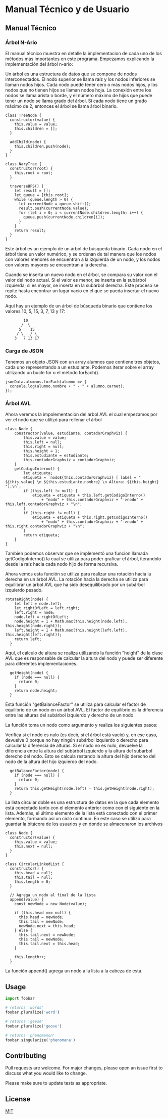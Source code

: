 # Manual Técnico y de Usuario

## Manual Técnico
### Árbol N-Ario
El manual técnico muestra en detalle la implementacion de cada uno de los métodos más importantes en este programa. Empezamos explicando la implementación del árbol n-ario:

Un árbol es una estructura de datos que se compone de nodos interconectados. El nodo superior se llama raíz y los nodos inferiores se llaman nodos hijos. Cada nodo puede tener cero o más nodos hijos, y los nodos que no tienen hijos se llaman nodos hoja. La conexión entre los nodos se llama arista o borde, y el número máximo de hijos que puede tener un nodo se llama grado del árbol. Si cada nodo tiene un grado máximo de 2, entonces el árbol se llama árbol binario.

```
class TreeNode {
  constructor(value) {
    this.value = value;
    this.children = [];
  }

  addChild(node) {
    this.children.push(node);
  }
}

class NaryTree {
  constructor(root) {
    this.root = root;
  }

  traverseBFS() {
    let result = [];
    let queue = [this.root];
    while (queue.length > 0) {
      let currentNode = queue.shift();
      result.push(currentNode.value);
      for (let i = 0; i < currentNode.children.length; i++) {
        queue.push(currentNode.children[i]);
      }
    }
    return result;
  }
}

```
Este árbol es un ejemplo de un árbol de búsqueda binario. Cada nodo en el árbol tiene un valor numérico, y se ordenan de tal manera que los nodos con valores menores se encuentran a la izquierda de un nodo, y los nodos con valores mayores se encuentran a la derecha.

Cuando se inserta un nuevo nodo en el árbol, se compara su valor con el valor del nodo actual. Si el valor es menor, se inserta en la subárbol izquierda; si es mayor, se inserta en la subárbol derecha. Este proceso se repite hasta encontrar un lugar vacío en el que se pueda insertar el nuevo nodo.


Aquí hay un ejemplo de un árbol de búsqueda binario que contiene los valores 10, 5, 15, 3, 7, 13 y 17:

```     
        10
       /  \
      5    15
     / \   / \
    3   7 13 17
```
### Carga de JSON
Tenemos un objeto JSON con un array alumnos que contiene tres objetos, cada uno representando a un estudiante. Podemos iterar sobre el array utilizando un bucle for o el método forEach().

```
jsonData.alumnos.forEach(alumno => {
  console.log(alumno.nombre + " - " + alumno.carnet);
});
```
### Árbol AVL
Ahora veremos la impolementación del árbol AVL el cual empezamos por ver el nodo que se utilizó para rellenar el árbol
```
class Node {
    constructor(value, estudiante, contadorGraphviz) {
        this.value = value;
        this.left = null;
        this.right = null;
        this.height = 1;
        this.estudiante = estudiante;
        this.contadorGraphviz = contadorGraphviz;
    }
    getCodigoInterno() {
        let etiqueta;
        etiqueta = `nodo${this.contadorGraphviz} [ label = " ${this.value} \n ${this.estudiante.nombre} \n Altura: ${this.height} "];\n`;
        if (this.left != null) {
            etiqueta = etiqueta + this.left.getCodigoInterno()
                + "nodo" + this.contadorGraphviz + "->nodo" + this.left.contadorGraphviz + "\n";
        }
        if (this.right != null) {
            etiqueta = etiqueta + this.right.getCodigoInterno()
                + "nodo" + this.contadorGraphviz + "->nodo" + this.right.contadorGraphviz + "\n";
        }
        return etiqueta;
    }
}
```
Tambien podemos observar que se implementó una funcion llamada getCodigoInterno() la cual se utiliza para poder graficar el árbol, iterandolo desde la raíz hacia cada nodo hijo de forma recursiva.

Ahora vemos esta función se utiliza para realizar una rotación hacia la derecha en un árbol AVL. La rotación hacia la derecha se utiliza para equilibrar un árbol AVL que ha sido desequilibrado por un subárbol izquierdo pesado.

```
rotateRight(node) {
    let left = node.left;
    let rightOfLeft = left.right;
    left.right = node;
    node.left = rightOfLeft;
    node.height = 1 + Math.max(this.height(node.left), this.height(node.right));
    left.height = 1 + Math.max(this.height(left.left), this.height(left.right));
    return left;
  }
```
Aquí, el cálculo de altura se realiza utilizando la función "height" de la clase AVL que es responsable de calcular la altura del nodo y puede ser diferente para diferentes implementaciones.

```
  getHeight(node) {
    if (node === null) {
      return 0;
    }
    return node.height;
  }
```
Esta función "getBalanceFactor" se utiliza para calcular el factor de equilibrio de un nodo en un árbol AVL. El factor de equilibrio es la diferencia entre las alturas del subárbol izquierdo y derecho de un nodo.

La función toma un nodo como argumento y realiza los siguientes pasos:

Verifica si el nodo es nulo (es decir, si el árbol está vacío) y, en ese caso, devuelve 0 porque no hay ningún subárbol izquierdo o derecho para calcular la diferencia de alturas.
Si el nodo no es nulo, devuelve la diferencia entre la altura del subárbol izquierdo y la altura del subárbol derecho del nodo. Esto se calcula restando la altura del hijo derecho del nodo de la altura del hijo izquierdo del nodo.


```
  getBalanceFactor(node) {
    if (node === null) {
      return 0;
    }
    return this.getHeight(node.left) - this.getHeight(node.right);
  }
```
La lista circular doble es una estructura de datos en la que cada elemento está conectado tanto con el elemento anterior como con el siguiente en la lista. Además, el último elemento de la lista está conectado con el primer elemento, formando así un ciclo continuo. En este caso se utilizó para guardar la bitácora de los usuarios y en donde se almacenaron los archivos

```
class Node {
  constructor(value) {
    this.value = value;
    this.next = null;
  }
}

class CircularLinkedList {
  constructor() {
    this.head = null;
    this.tail = null;
    this.length = 0;
  }

  // Agrega un nodo al final de la lista
  append(value) {
    const newNode = new Node(value);

    if (this.head === null) {
      this.head = newNode;
      this.tail = newNode;
      newNode.next = this.head;
    } else {
      this.tail.next = newNode;
      this.tail = newNode;
      this.tail.next = this.head;
    }

    this.length++;
  }
```
La función append() agrega un nodo a la lista a la cabeza de esta.

## Usage

```python
import foobar

# returns 'words'
foobar.pluralize('word')

# returns 'geese'
foobar.pluralize('goose')

# returns 'phenomenon'
foobar.singularize('phenomena')
```

## Contributing

Pull requests are welcome. For major changes, please open an issue first
to discuss what you would like to change.

Please make sure to update tests as appropriate.

## License

[MIT](https://choosealicense.com/licenses/mit/)